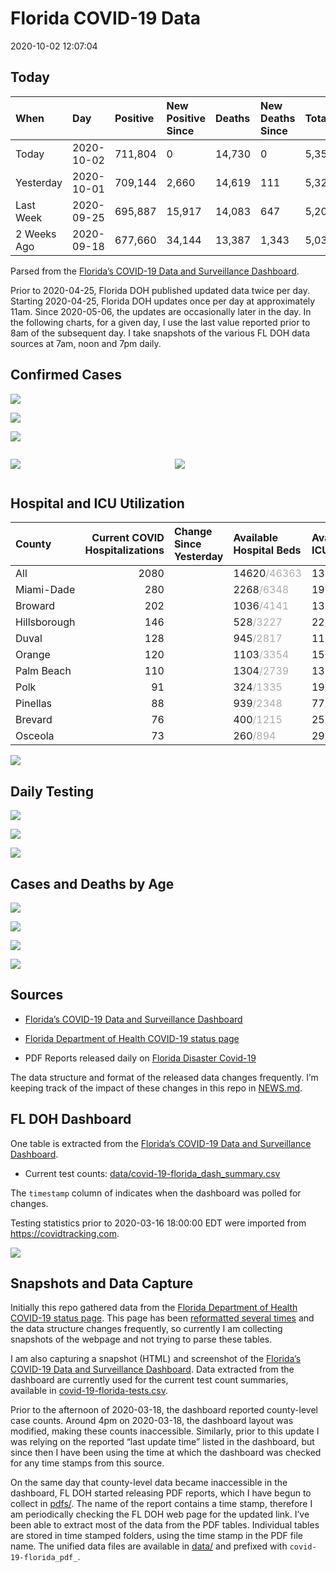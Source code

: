 Florida COVID-19 Data
================
2020-10-02 12:07:04

## Today

| When        | Day        | Positive | New Positive Since | Deaths | New Deaths Since | Total     |
| :---------- | :--------- | :------- | :----------------- | :----- | :--------------- | :-------- |
| Today       | 2020-10-02 | 711,804  | 0                  | 14,730 | 0                | 5,351,521 |
| Yesterday   | 2020-10-01 | 709,144  | 2,660              | 14,619 | 111              | 5,325,835 |
| Last Week   | 2020-09-25 | 695,887  | 15,917             | 14,083 | 647              | 5,205,994 |
| 2 Weeks Ago | 2020-09-18 | 677,660  | 34,144             | 13,387 | 1,343            | 5,038,261 |

Parsed from the [Florida’s COVID-19 Data and Surveillance
Dashboard](https://fdoh.maps.arcgis.com/apps/opsdashboard/index.html#/8d0de33f260d444c852a615dc7837c86).

Prior to 2020-04-25, Florida DOH published updated data twice per day.
Starting 2020-04-25, Florida DOH updates once per day at approximately
11am. Since 2020-05-06, the updates are occasionally later in the day.
In the following charts, for a given day, I use the last value reported
prior to 8am of the subsequent day. I take snapshots of the various FL
DOH data sources at 7am, noon and 7pm daily.

## Confirmed Cases

![](plots/covid-19-florida-daily-test-changes.png)

![](plots/covid-19-florida-deaths-by-day.png)

![](plots/covid-19-florida-county-top-6.png)

<div class="columns">

<div class="column is-full-mobile">

![](plots/covid-19-florida-testing.png)

</div>

<div class="column is-full-mobile">

![](plots/covid-19-florida-total-positive.png)

</div>

</div>

## Hospital and ICU Utilization

| County       | Current COVID Hospitalizations | Change Since Yesterday | Available Hospital Beds                      | Available ICU Beds                         |
| :----------- | -----------------------------: | :--------------------- | :------------------------------------------- | :----------------------------------------- |
| All          |                           2080 |                        | 14620<span style="color: #aaa">/46363</span> | 1398<span style="color: #aaa">/4627</span> |
| Miami-Dade   |                            280 |                        | 2268<span style="color: #aaa">/6348</span>   | 193<span style="color: #aaa">/758</span>   |
| Broward      |                            202 |                        | 1036<span style="color: #aaa">/4141</span>   | 131<span style="color: #aaa">/308</span>   |
| Hillsborough |                            146 |                        | 528<span style="color: #aaa">/3227</span>    | 22<span style="color: #aaa">/353</span>    |
| Duval        |                            128 |                        | 945<span style="color: #aaa">/2817</span>    | 110<span style="color: #aaa">/329</span>   |
| Orange       |                            120 |                        | 1103<span style="color: #aaa">/3354</span>   | 150<span style="color: #aaa">/254</span>   |
| Palm Beach   |                            110 |                        | 1304<span style="color: #aaa">/2739</span>   | 137<span style="color: #aaa">/265</span>   |
| Polk         |                             91 |                        | 324<span style="color: #aaa">/1335</span>    | 19<span style="color: #aaa">/150</span>    |
| Pinellas     |                             88 |                        | 939<span style="color: #aaa">/2348</span>    | 77<span style="color: #aaa">/220</span>    |
| Brevard      |                             76 |                        | 400<span style="color: #aaa">/1215</span>    | 25<span style="color: #aaa">/142</span>    |
| Osceola      |                             73 |                        | 260<span style="color: #aaa">/894</span>     | 29<span style="color: #aaa">/100</span>    |

![](plots/covid-19-florida-icu-usage.png)

## Daily Testing

![](plots/covid-19-florida-tests-per-case.png)

<!-- ![](plots/covid-19-florida-change-new-cases.png) -->

![](plots/covid-19-florida-tests-percent-positive.png)

![](plots/covid-19-florida-test-and-case-growth.png)

## Cases and Deaths by Age

![](plots/covid-19-florida-weekly-events-by-age.png)

![](plots/covid-19-florida-age.png)

![](plots/covid-19-florida-age-deaths.png)

![](plots/covid-19-florida-age-sex.png)

## Sources

  - [Florida’s COVID-19 Data and Surveillance
    Dashboard](https://fdoh.maps.arcgis.com/apps/opsdashboard/index.html#/8d0de33f260d444c852a615dc7837c86)

  - [Florida Department of Health COVID-19 status
    page](http://www.floridahealth.gov/diseases-and-conditions/COVID-19/)

  - PDF Reports released daily on [Florida Disaster
    Covid-19](http://www.floridahealth.gov/diseases-and-conditions/COVID-19/)

The data structure and format of the released data changes frequently.
I’m keeping track of the impact of these changes in this repo in
[NEWS.md](NEWS.md).

## FL DOH Dashboard

One table is extracted from the [Florida’s COVID-19 Data and
Surveillance
Dashboard](https://fdoh.maps.arcgis.com/apps/opsdashboard/index.html#/8d0de33f260d444c852a615dc7837c86).

  - Current test counts:
    [data/covid-19-florida\_dash\_summary.csv](data/covid-19-florida_dash_summary.csv)

The `timestamp` column of indicates when the dashboard was polled for
changes.

Testing statistics prior to 2020-03-16 18:00:00 EDT were imported from
<https://covidtracking.com>.

![](screenshots/fodh_maps_arcgis_com__apps__opsdashboard.png)

## Snapshots and Data Capture

Initially this repo gathered data from the [Florida Department of Health
COVID-19 status
page](http://www.floridahealth.gov/diseases-and-conditions/COVID-19/).
This page has been [reformatted several
times](screenshots/floridahealth_gov__diseases-and-conditions__COVID-19.png)
and the data structure changes frequently, so currently I am collecting
snapshots of the webpage and not trying to parse these tables.

I am also capturing a snapshot (HTML) and screenshot of the [Florida’s
COVID-19 Data and Surveillance
Dashboard](https://fdoh.maps.arcgis.com/apps/opsdashboard/index.html#/8d0de33f260d444c852a615dc7837c86).
Data extracted from the dashboard are currently used for the current
test count summaries, available in
[covid-19-florida-tests.csv](covid-19-florida-tests.csv).

Prior to the afternoon of 2020-03-18, the dashboard reported
county-level case counts. Around 4pm on 2020-03-18, the dashboard layout
was modified, making these counts inaccessible. Similarly, prior to this
update I was relying on the reported “last update time” listed in the
dashboard, but since then I have been using the time at which the
dashboard was checked for any time stamps from this source.

On the same day that county-level data became inaccessible in the
dashboard, FL DOH started releasing PDF reports, which I have begun to
collect in [pdfs/](pdfs/). The name of the report contains a time stamp,
therefore I am periodically checking the FL DOH web page for the updated
link. I’ve been able to extract most of the data from the PDF tables.
Individual tables are stored in time stamped folders, using the time
stamp in the PDF file name. The unified data files are available in
[data/](data/) and prefixed with `covid-19-florida_pdf_`.
